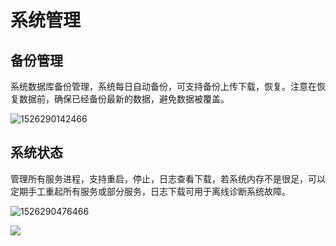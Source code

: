 # 系统管理


## 备份管理

系统数据库备份管理，系统每日自动备份，可支持备份上传下载，恢复。注意在恢复数据前，确保已经备份最新的数据，避免数据被覆盖。

![1526290142466](http://static.toughcloud.net/toughsms/tc_20180517163713_13.png)

## 系统状态

管理所有服务进程，支持重启，停止，日志查看下载，若系统内存不是很足，可以定期手工重起所有服务或部分服务，日志下载可用于离线诊断系统故障。

![1526290476466](http://static.toughcloud.net/toughsms/tc_20180517163739_14.png)

![](http://static.toughcloud.net/toughsms/tc_20180517163931_15.png)